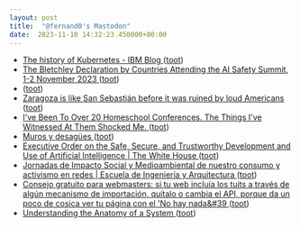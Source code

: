 ```yaml
---
layout: post
title:  "@fernand0's Mastodon"
date:  2023-11-10 14:32:23.450000+00:00
---
```

*  [The history of Kubernetes - IBM Blog ](https://www.ibm.com/blog/kubernetes-history) ([toot](https://mastodon.social/@fernand0/111386738258575651))
*  [The Bletchley Declaration by Countries Attending the AI Safety Summit, 1-2 November 2023 ](https://www.gov.uk/government/publications/ai-safety-summit-2023-the-bletchley-declaration/the-bletchley-declaration-by-countries-attending-the-ai-safety-summit-1-2-november-202) ([toot](https://mastodon.social/@fernand0/111386411514488356))
*  [ ](https://mastodon.social/@sergo) ([toot](https://mastodon.social/@fernand0/111386334545757090))
*  [Zaragoza is like San Sebastián before it was ruined by loud Americans ](https://www.telegraph.co.uk/travel/destinations/europe/spain/zaragoza-city-spain-like-san-sebastian-but-quieter) ([toot](https://mastodon.social/@fernand0/111386288170952808))
*  [I've Been To Over 20 Homeschool Conferences. The Things I've Witnessed At Them Shocked Me. ](https://www.huffpost.com/entry/homeschool-conference-curriculum-girl-empowerment_n_652445c9e4b0102e6962fd3) ([toot](https://mastodon.social/@fernand0/111386104829397656))
*  [Muros y desagües ](https://www.flickr.com/photos/fernand0/53304783044) ([toot](https://mastodon.social/@fernand0/111385982746537154))
*  [Executive Order on the Safe, Secure, and Trustworthy Development and Use of Artificial Intelligence \| The White House ](https://www.whitehouse.gov/briefing-room/presidential-actions/2023/10/30/executive-order-on-the-safe-secure-and-trustworthy-development-and-use-of-artificial-intelligence) ([toot](https://mastodon.social/@fernand0/111385865692723817))
*  [Jornadas de Impacto Social y Medioambiental de nuestro consumo y activismo en redes \|  Escuela de Ingeniería y Arquitectura   ](https://eina.unizar.es/noticia/jornadas-de-impacto-social-y-medioambiental-de-nuestro-consumo-y-activismo-en-redes) ([toot](https://mastodon.social/@fernand0/111385452857521209))
*  [Consejo gratuito para webmasters: si tu web incluía los tuits a través de algún mecanismo de importación, quítalo o cambia el API, porque da un poco de cosica ver tu página con el &#39;No hay nada&#39 ](https://mastodon.social/@fernand0/111385375435948966) ([toot](https://mastodon.social/@fernand0/111385375435948966))
*  [Understanding the Anatomy of a System  ](https://except.eco/knowledge/understanding-the-anatomy-of-a-system) ([toot](https://mastodon.social/@fernand0/111385276622929337))
